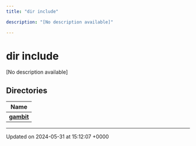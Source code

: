 ```yaml
---
title: "dir include"

description: "[No description available]"

---
```


# dir include

[No description available]

## Directories

| Name           |
| -------------- |
| **[gambit](/documentation/code/files/dir_23cb615865cdef5cc6f1be63d4618712/#dir-gambit)**  |






-------------------------------

Updated on 2024-05-31 at 15:12:07 +0000
